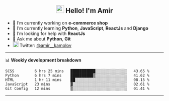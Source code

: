 <h2 align="center"><img src="https://media.giphy.com/media/hvRJCLFzcasrR4ia7z/giphy.gif" width="25px"> Hello! I'm Amir</h2>

- 🔭 I’m currently working on **e-commerce shop**
- 🌱 I’m currently learning **Python**, **JavaScript**, **ReactJs** and **Django**
- 🤔 I’m looking for help with **ReactJs**
- 💬 Ask me about **Python**, **Git**
- <img alt="Amir Kamolov | Twitter" width="18px" src="https://raw.githubusercontent.com/peterthehan/peterthehan/master/assets/twitter.svg" /> Twitter: [@amir__kamolov ](https://twitter.com/amir__kamolov)

---

📊 **Weekly development breakdown**
<!--START_SECTION:waka-->
```text
SCSS         6 hrs 25 mins   ███████████░░░░░░░░░░░░░░   43.65 % 
Python       6 hrs 7 mins    ██████████▒░░░░░░░░░░░░░░   41.62 % 
HTML         1 hr 11 mins    ██░░░░░░░░░░░░░░░░░░░░░░░   08.15 % 
JavaScript   23 mins         ▓░░░░░░░░░░░░░░░░░░░░░░░░   02.61 % 
Git Config   12 mins         ▒░░░░░░░░░░░░░░░░░░░░░░░░   01.41 % 
```
<!--END_SECTION:waka-->

---
